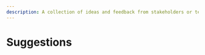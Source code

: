 ```yaml
---
description: A collection of ideas and feedback from stakeholders or team members.
---
```


# Suggestions
